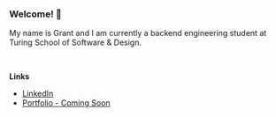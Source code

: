 ### Welcome! 👋

My name is Grant and I am currently a backend engineering student at Turing School of Software & Design.

<br>

**Links**
- [LinkedIn](https://www.linkedin.com/in/grantdavis303/)
- [Portfolio - Coming Soon]() <!-- (https://grantdavis303.github.io/) -->
